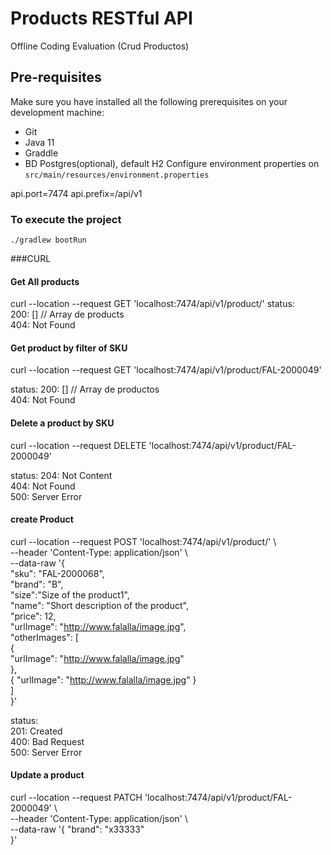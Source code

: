 # Products RESTful API
Offline Coding Evaluation (Crud Productos)

## Pre-requisites
Make sure you have installed all the following prerequisites on your development machine:
* Git
* Java 11
* Graddle
* BD Postgres(optional), default H2
Configure environment properties on `src/main/resources/environment.properties`

api.port=7474
api.prefix=/api/v1

### To execute the project
```
./gradlew bootRun
```

###CURL

#### Get All products

curl --location --request GET 'localhost:7474/api/v1/product/'
status:  
200: []  // Array de products  
404: Not Found

#### Get product by filter of SKU
curl --location --request GET 'localhost:7474/api/v1/product/FAL-2000049'

status:
200: [] // Array de productos  
404: Not Found  

#### Delete a product by SKU

curl --location --request DELETE 'localhost:7474/api/v1/product/FAL-2000049'

status:
204: Not Content  
404: Not Found  
500: Server Error  

#### create Product

curl --location --request POST 'localhost:7474/api/v1/product/' \  
--header 'Content-Type: application/json' \  
--data-raw '{  
"sku": "FAL-2000068",  
"brand": "B",  
"size":"Size of the product1",  
"name": "Short description of the product",  
"price": 12,  
"urlImage": "http://www.falalla/image.jpg",  
"otherImages": [  
{  
"urlImage": "http://www.falalla/image.jpg"  
},  
{
"urlImage": "http://www.falalla/image.jpg"
}  
]  
}'  

status:  
201: Created   
400: Bad Request   
500: Server Error  

#### Update a product
curl --location --request PATCH 'localhost:7474/api/v1/product/FAL-2000049' \  
--header 'Content-Type: application/json' \  
--data-raw '{
    "brand": "x33333"  
}'
